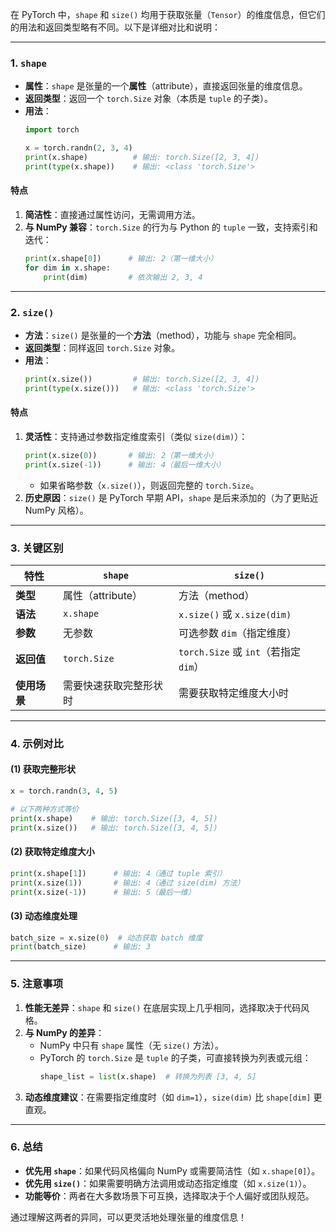在 PyTorch 中，`shape` 和 `size()` 均用于获取张量（`Tensor`）的维度信息，但它们的用法和返回类型略有不同。以下是详细对比和说明：

---

### **1. `shape`**
- **属性**：`shape` 是张量的一个**属性**（attribute），直接返回张量的维度信息。
- **返回类型**：返回一个 `torch.Size` 对象（本质是 `tuple` 的子类）。
- **用法**：
  ```python
  import torch

  x = torch.randn(2, 3, 4)
  print(x.shape)          # 输出: torch.Size([2, 3, 4])
  print(type(x.shape))    # 输出: <class 'torch.Size'>
  ```

#### **特点**
1. **简洁性**：直接通过属性访问，无需调用方法。
2. **与 NumPy 兼容**：`torch.Size` 的行为与 Python 的 `tuple` 一致，支持索引和迭代：
   ```python
   print(x.shape[0])      # 输出: 2（第一维大小）
   for dim in x.shape:
       print(dim)         # 依次输出 2, 3, 4
   ```

---

### **2. `size()`**
- **方法**：`size()` 是张量的一个**方法**（method），功能与 `shape` 完全相同。
- **返回类型**：同样返回 `torch.Size` 对象。
- **用法**：
  ```python
  print(x.size())         # 输出: torch.Size([2, 3, 4])
  print(type(x.size()))   # 输出: <class 'torch.Size'>
  ```

#### **特点**
1. **灵活性**：支持通过参数指定维度索引（类似 `size(dim)`）：
   ```python
   print(x.size(0))       # 输出: 2（第一维大小）
   print(x.size(-1))      # 输出: 4（最后一维大小）
   ```
   - 如果省略参数（`x.size()`），则返回完整的 `torch.Size`。
2. **历史原因**：`size()` 是 PyTorch 早期 API，`shape` 是后来添加的（为了更贴近 NumPy 风格）。

---

### **3. 关键区别**
| **特性**       | `shape`                          | `size()`                         |
|----------------|----------------------------------|----------------------------------|
| **类型**       | 属性（attribute）                | 方法（method）                   |
| **语法**       | `x.shape`                        | `x.size()` 或 `x.size(dim)`      |
| **参数**       | 无参数                           | 可选参数 `dim`（指定维度）       |
| **返回值**     | `torch.Size`                     | `torch.Size` 或 `int`（若指定 `dim`） |
| **使用场景**   | 需要快速获取完整形状时           | 需要获取特定维度大小时           |

---

### **4. 示例对比**
#### **(1) 获取完整形状**
```python
x = torch.randn(3, 4, 5)

# 以下两种方式等价
print(x.shape)    # 输出: torch.Size([3, 4, 5])
print(x.size())   # 输出: torch.Size([3, 4, 5])
```

#### **(2) 获取特定维度大小**
```python
print(x.shape[1])      # 输出: 4（通过 tuple 索引）
print(x.size(1))       # 输出: 4（通过 size(dim) 方法）
print(x.size(-1))      # 输出: 5（最后一维）
```

#### **(3) 动态维度处理**
```python
batch_size = x.size(0)  # 动态获取 batch 维度
print(batch_size)      # 输出: 3
```

---

### **5. 注意事项**
1. **性能无差异**：`shape` 和 `size()` 在底层实现上几乎相同，选择取决于代码风格。
2. **与 NumPy 的差异**：
   - NumPy 中只有 `shape` 属性（无 `size()` 方法）。
   - PyTorch 的 `torch.Size` 是 `tuple` 的子类，可直接转换为列表或元组：
     ```python
     shape_list = list(x.shape)  # 转换为列表 [3, 4, 5]
     ```
3. **动态维度建议**：在需要指定维度时（如 `dim=1`），`size(dim)` 比 `shape[dim]` 更直观。

---

### **6. 总结**
- **优先用 `shape`**：如果代码风格偏向 NumPy 或需要简洁性（如 `x.shape[0]`）。
- **优先用 `size()`**：如果需要明确方法调用或动态指定维度（如 `x.size(1)`）。
- **功能等价**：两者在大多数场景下可互换，选择取决于个人偏好或团队规范。

通过理解这两者的异同，可以更灵活地处理张量的维度信息！
